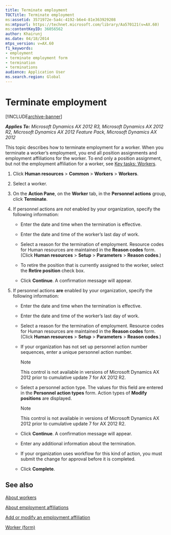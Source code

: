 ```yaml
---
title: Terminate employment
TOCTitle: Terminate employment
ms:assetid: 3571972e-5a4c-4192-b6e4-81e363929208
ms:mtpsurl: https://technet.microsoft.com/library/Aa570121(v=AX.60)
ms:contentKeyID: 36056562
author: Khairunj
ms.date: 04/18/2014
mtps_version: v=AX.60
f1_keywords:
- employment
- terminate employment form
- termination
- terminations
audience: Application User
ms.search.region: Global
---
```


# Terminate employment 


[!INCLUDE[archive-banner](includes/archive-banner.md)]


_**Applies To:** Microsoft Dynamics AX 2012 R3, Microsoft Dynamics AX 2012 R2, Microsoft Dynamics AX 2012 Feature Pack, Microsoft Dynamics AX 2012_

This topic describes how to terminate employment for a worker. When you terminate a worker’s employment, you end all position assignments and employment affiliations for the worker. To end only a position assignment, but not the employment affiliation for a worker, see [Key tasks: Workers](key-tasks-workers.md).

1.  Click **Human resources** \> **Common** \> **Workers** \> **Workers**.

2.  Select a worker.

3.  On the **Action Pane**, on the **Worker** tab, in the **Personnel actions** group, click **Terminate**.

4.  If personnel actions are *not* enabled by your organization, specify the following information:
    
      - Enter the date and time when the termination is effective.
    
      - Enter the date and time of the worker’s last day of work.
    
      - Select a reason for the termination of employment. Resource codes for Human resources are maintained in the **Reason codes** form. (Click **Human resources** \> **Setup** \> **Parameters** \> **Reason codes**.)
    
      - To retire the position that is currently assigned to the worker, select the **Retire position** check box.
    
      - Click **Continue**. A confirmation message will appear.

5.  If personnel actions **are** enabled by your organization, specify the following information:
    
      - Enter the date and time when the termination is effective.
    
      - Enter the date and time of the worker’s last day of work.
    
      - Select a reason for the termination of employment. Resource codes for Human resources are maintained in the **Reason codes** form. (Click **Human resources** \> **Setup** \> **Parameters** \> **Reason codes**.)
    
      - If your organization has not set up personnel action number sequences, enter a unique personnel action number.
        

        > [!NOTE]
        > <P>This control is not available in versions of Microsoft Dynamics AX 2012 prior to cumulative update 7 for AX 2012 R2.</P>

    
      - Select a personnel action type. The values for this field are entered in the **Personnel action types** form. Action types of **Modify positions** are displayed.
        

        > [!NOTE]
        > <P>This control is not available in versions of Microsoft Dynamics AX 2012 prior to cumulative update 7 for AX 2012 R2.</P>

    
      - Click **Continue**. A confirmation message will appear.
    
      - Enter any additional information about the termination.
    
      - If your organization uses workflow for this kind of action, you must submit the change for approval before it is completed.
    
      - Click **Complete**.

## See also

[About workers](about-workers.md)

[About employment affiliations](about-employment-affiliations.md)

[Add or modify an employment affiliation](add-or-modify-an-employment-affiliation.md)

[Worker (form)](https://technet.microsoft.com/library/hh209054\(v=ax.60\))

  


